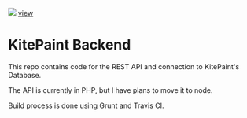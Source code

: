 ![](https://travis-ci.com/WattyRev/kitepaint-be.svg?branch=master) [view](https://travis-ci.com/WattyRev/kitepaint-be)

# KitePaint Backend

This repo contains code for the REST API and connection to KitePaint's Database.

The API is currently in PHP, but I have plans to move it to node.

Build process is done using Grunt and Travis CI.
